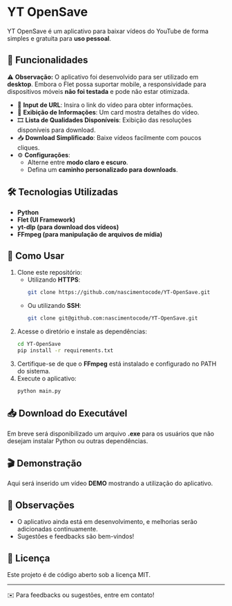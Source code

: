 # YT OpenSave

YT OpenSave é um aplicativo para baixar vídeos do YouTube de forma simples e gratuita para **uso pessoal**.

## 📌 Funcionalidades

⚠️ **Observação:** O aplicativo foi desenvolvido para ser utilizado em **desktop**. Embora o Flet possa suportar mobile, a responsividade para dispositivos móveis **não foi testada** e pode não estar otimizada.

- 🔗 **Input de URL**: Insira o link do vídeo para obter informações.
- 📄 **Exibição de Informações**: Um card mostra detalhes do vídeo.
- 🎞 **Lista de Qualidades Disponíveis**: Exibição das resoluções disponíveis para download.
- 📥 **Download Simplificado**: Baixe vídeos facilmente com poucos cliques.
- ⚙ **Configurações**: 
  - Alterne entre **modo claro e escuro**.
  - Defina um **caminho personalizado para downloads**.

## 🛠 Tecnologias Utilizadas

- **Python**
- **Flet (UI Framework)**
- **yt-dlp (para download dos vídeos)**
- **FFmpeg (para manipulação de arquivos de mídia)**

## 🚀 Como Usar

1. Clone este repositório:
   - Utilizando **HTTPS**:
     ```bash
     git clone https://github.com/nascimentocode/YT-OpenSave.git
     ```
   - Ou utilizando **SSH**:
     ```bash
     git clone git@github.com:nascimentocode/YT-OpenSave.git
     ```
2. Acesse o diretório e instale as dependências:
   ```bash
   cd YT-OpenSave
   pip install -r requirements.txt
   ```
3. Certifique-se de que o **FFmpeg** está instalado e configurado no PATH do sistema.
4. Execute o aplicativo:
   ```bash
   python main.py
   ```

## 📥 Download do Executável

Em breve será disponibilizado um arquivo **.exe** para os usuários que não desejam instalar Python ou outras dependências.

## 🎬 Demonstração

Aqui será inserido um vídeo **DEMO** mostrando a utilização do aplicativo.

## 📌 Observações

- O aplicativo ainda está em desenvolvimento, e melhorias serão adicionadas continuamente.
- Sugestões e feedbacks são bem-vindos!

## 📜 Licença

Este projeto é de código aberto sob a licença MIT.

---

✉️ Para feedbacks ou sugestões, entre em contato!
